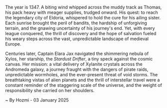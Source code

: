 
The year is 1347.  A biting wind whipped across the muddy track as Thomas, his pack heavy with meager supplies, trudged onward.  His quest: to reach the legendary city of Eldoria, whispered to hold the cure for his ailing sister.  Each sunrise brought the peril of bandits, the hardship of unforgiving terrain, and the gnawing uncertainty of his journey's end. Yet, with every league conquered, the thrill of discovery and the hope of salvation fueled his weary steps across the vast, unpredictable landscape of medieval Europe.

Centuries later,  Captain Elara Jax navigated the shimmering nebula of Xylos, her starship, the *Stardust Drifter*, a tiny speck against the cosmic canvas.  Her mission: a vital delivery of Xylanite crystals across the Andromeda galaxy, a journey fraught with the dangers of pirate raids, unpredictable wormholes, and the ever-present threat of void storms.  The breathtaking vistas of alien planets and the thrill of interstellar travel were a constant reminder of the staggering scale of the universe, and the weight of responsibility she carried on her shoulders.

~ By Hozmi - 03 January 2025
